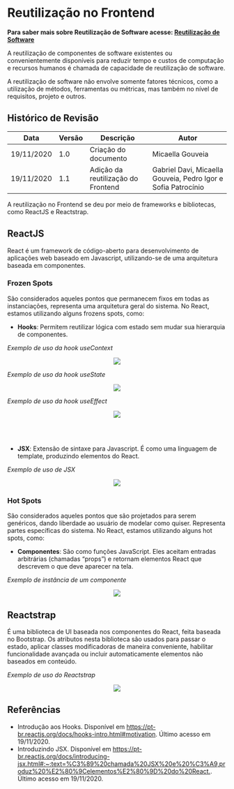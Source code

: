 # Reutilização no Frontend
**Para saber mais sobre Reutilização de Software acesse: [Reutilização de Software](Architecture/EstudoDirigido/reutilizacao.md)**

A reutilização de componentes de software existentes ou convenientemente disponíveis para reduzir tempo e custos de computação e recursos humanos é chamada de capacidade de reutilização de software. 

A reutilização de software não envolve somente fatores técnicos, como a utilização de métodos, ferramentas ou métricas, mas também no nível de requisitos, projeto e outros.

## Histórico de Revisão

| Data | Versão | Descrição | Autor |
|------|--------|-----------|-------|
| 19/11/2020 | 1.0 | Criação do documento | Micaella Gouveia |
| 19/11/2020 | 1.1 | Adição da reutilização do Frontend | Gabriel Davi, Micaella Gouveia, Pedro Igor e Sofia Patrocínio|


A reutilização no Frontend se deu por meio de frameworks e bibliotecas, como ReactJS e Reactstrap.

## ReactJS

React é um framework de código-aberto para desenvolvimento de aplicações web baseado em Javascript, utilizando-se de uma arquitetura baseada em componentes.


### Frozen Spots
São considerados aqueles pontos que permanecem fixos em todas as instanciações, representa uma arquitetura geral do sistema. No React, estamos utilizando alguns frozens spots, como:

* **Hooks**: Permitem reutilizar lógica com estado sem mudar sua hierarquia de componentes.

*Exemplo de uso da hook useContext*

<p align="center">
<img src="https://unbarqdsw.github.io/2020.1_G12_Stock/assets/architecture/frontend/useContext.png" class="codes-prints" />
</p>

*Exemplo de uso da hook useState*

<p align="center">
<img src="https://unbarqdsw.github.io/2020.1_G12_Stock/assets/architecture/frontend/useState.png" class="codes-prints" />
</p>

*Exemplo de uso da hook useEffect*

<p align="center">
<img src="https://unbarqdsw.github.io/2020.1_G12_Stock/assets/architecture/frontend/useEffect.png" class="codes-prints" />
</p>

<br><br>

* **JSX**: Extensão de sintaxe para Javascript. É como uma linguagem de template, produzindo elementos do React.

*Exemplo de uso de JSX*

<p align="center">
<img src="https://unbarqdsw.github.io/2020.1_G12_Stock/assets/architecture/frontend/JSX.png" class="codes-prints" />
</p>

### Hot Spots
São considerados aqueles pontos que são projetados para serem genéricos, dando liberdade ao usuário de modelar como quiser. Representa partes específicas do sistema. No React, estamos utilizando alguns hot spots, como:

* **Componentes**: São como funções JavaScript. Eles aceitam entradas arbitrárias (chamadas “props”) e retornam elementos React que descrevem o que deve aparecer na tela.

*Exemplo de instância de um componente*

<p align="center">
<img src="https://unbarqdsw.github.io/2020.1_G12_Stock/assets/architecture/frontend/component.png" class="codes-prints" />
</p>

## Reactstrap
É uma biblioteca de UI baseada nos componentes do React, feita baseada no Bootstrap. Os atributos nesta biblioteca são usados para passar o estado, aplicar classes modificadoras de maneira conveniente, habilitar funcionalidade avançada ou incluir automaticamente elementos não baseados em conteúdo. 

*Exemplo de uso do Reactstrap*

<p align="center">
<img src="https://unbarqdsw.github.io/2020.1_G12_Stock/assets/architecture/frontend/reactstrap.png" class="codes-prints" />
</p>

## Referências
* Introdução aos Hooks. Disponível em <https://pt-br.reactjs.org/docs/hooks-intro.html#motivation>. Último acesso em 19/11/2020. 
* Introduzindo JSX. Disponível em <https://pt-br.reactjs.org/docs/introducing-jsx.html#:~:text=%C3%89%20chamada%20JSX%20e%20%C3%A9,produz%20%E2%80%9Celementos%E2%80%9D%20do%20React.>. Último acesso em 19/11/2020.